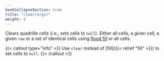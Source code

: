 ```yaml
---
bookCollapseSection: true
title: "clear(args)"
weight: 8
---
```


Clears quadrille cells (i.e., sets cells to `null`). Either all cells, a given cell, a given `row` or a set of identical cells using [flood fill](https://en.m.wikipedia.org/wiki/Flood_fill) or all cells.

{{< callout type="info" >}}
Use `clear` instead of [fill]({{< relref "fill" >}}) to set cells to `null`.
{{< /callout >}}